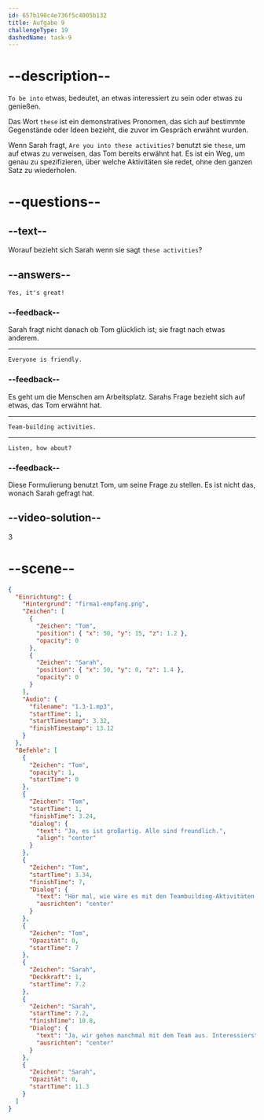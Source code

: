 ```yaml
---
id: 657b190c4e736f5c4005b132
title: Aufgabe 9
challengeType: 19
dashedName: task-9
---
```


<!-- (audio) Tom: Yes, it's great! Everyone is friendly. Listen, how about the team-building activities here? Are they cool?
Sarah: Yes, we go out with the team sometimes. Are you into these activities? -->

# --description--

`To be into` etwas, bedeutet, an etwas interessiert zu sein oder etwas zu genießen.

Das Wort `these` ist ein demonstratives Pronomen, das sich auf bestimmte Gegenstände oder Ideen bezieht, die zuvor im Gespräch erwähnt wurden.

Wenn Sarah fragt, `Are you into these activities?` benutzt sie `these`, um auf etwas zu verweisen, das Tom bereits erwähnt hat. Es ist ein Weg, um genau zu spezifizieren, über welche Aktivitäten sie redet, ohne den ganzen Satz zu wiederholen.

# --questions--

## --text--

Worauf bezieht sich Sarah wenn sie sagt `these activities`?

## --answers--

`Yes, it's great!`

### --feedback--

Sarah fragt nicht danach ob Tom glücklich ist; sie fragt nach etwas anderem.

---

`Everyone is friendly.`

### --feedback--

Es geht um die Menschen am Arbeitsplatz. Sarahs Frage bezieht sich auf etwas, das Tom erwähnt hat.

---

`Team-building activities.`

---

`Listen, how about?`

### --feedback--

Diese Formulierung benutzt Tom, um seine Frage zu stellen. Es ist nicht das, wonach Sarah gefragt hat.

## --video-solution--

3

# --scene--

```json
{
  "Einrichtung": {
    "Hintergrund": "firma1-empfang.png",
    "Zeichen": [
      {
        "Zeichen": "Tom",
        "position": { "x": 50, "y": 15, "z": 1.2 },
        "opacity": 0
      },
      {
        "Zeichen": "Sarah",
        "position": { "x": 50, "y": 0, "z": 1.4 },
        "opacity": 0
      }
    ],
    "Audio": {
      "filename": "1.3-1.mp3",
      "startTime": 1,
      "startTimestamp": 3.32,
      "finishTimestamp": 13.12
    }
  },
  "Befehle": [
    {
      "Zeichen": "Tom",
      "opacity": 1,
      "startTime": 0
    },
    {
      "Zeichen": "Tom",
      "startTime": 1,
      "finishTime": 3.24,
      "dialog": {
        "text": "Ja, es ist großartig. Alle sind freundlich.",
        "align": "center"
      }
    },
    {
      "Zeichen": "Tom",
      "startTime": 3.34,
      "finishTime": 7,
      "Dialog": {
        "text": "Hör mal, wie wäre es mit den Teambuilding-Aktivitäten hier? Sind die cool?",
        "ausrichten": "center"
      }
    },
    {
      "Zeichen": "Tom",
      "Opazität": 0,
      "startTime": 7
    },
    {
      "Zeichen": "Sarah",
      "Deckkraft": 1,
      "startTime": 7.2
    },
    {
      "Zeichen": "Sarah",
      "startTime": 7.2,
      "finishTime": 10.8,
      "Dialog": {
        "text": "Ja, wir gehen manchmal mit dem Team aus. Interessierst du dich für diese Aktivitäten?",
        "ausrichten": "center"
      }
    },
    {
      "Zeichen": "Sarah",
      "Opazität": 0,
      "startTime": 11.3
    }
  ]
}
```
